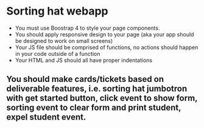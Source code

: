 # Sorting hat webapp

* You must use Boostrap 4 to style your page components.
* You should apply responsive design to your page (aka your app should be designed to work on small screens)
* Your JS file should be comprised of functions, no actions should happen in your code outside of a function
* Your HTML and JS should all have proper indentations

## You should make cards/tickets based on deliverable features, i.e. sorting hat jumbotron with get started button, click event to show form, sorting event to clear form and print student, expel student event.

